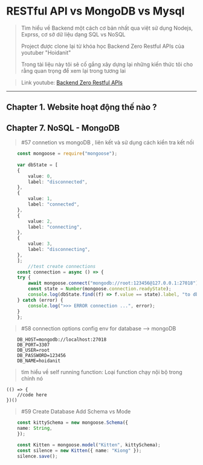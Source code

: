 # RESTful API vs MongoDB vs Mysql

> Tìm hiểu về Backend một cách cơ bản nhất qua việt sử dụng Nodejs, Exprss, cơ sở dữ liệu dạng SQL vs NoSQL
> 
> Project được clone lại từ khóa học Backend Zero Restful APIs của youtuber "Hoidanit"
> 
> Trong tài liệu này tôi sẽ cố gắng xây dựng lại những kiến thức tôi cho rằng quan trọng để xem lại trong tương lai 


> Link youtube: [Backend Zero Restful APIs](https://www.youtube.com/playlist?list=PLncHg6Kn2JT734qFpgJeSfFR0mMOklC_3) 
> 

*** 

## Chapter 1. Website hoạt động thế nào ?

## Chapter 7. NoSQL - MongoDB 

> #57 connetion vs mongoDB , liên kết và sử dụng cách kiển tra kết nối 
> 

```ts
    const mongoose = require("mongoose");
   
    var dbState = [
    {
        value: 0,
        label: "disconnected",
    },
    {
        value: 1,
        label: "connected",
    },
    {
        value: 2,
        label: "connecting",
    },
    {
        value: 3,
        label: "disconnecting",
    },
    ];
        //test create connections
    const connection = async () => {
    try {
        await mongoose.connect("mongodb://root:123456@127.0.0.1:27018");
        const state = Number(mongoose.connection.readyState);
        console.log(dbState.find((f) => f.value == state).label, "to db"); // connected to db
    } catch (error) {
        console.log(">>> ERROR connection ...", error);
    }
    };
```

> #58 connection options
>config env for database --> mongoDB

```
    DB_HOST=mongodb://localhost:27018
    DB_PORT=3307
    DB_USER=root
    DB_PASSWORD=123456
    DB_NAME=hoidanit
```

>tìm hiểu về self running function: Loại function chạy nội bộ trong chính nó 
```
(() => {
    //code here
})()
```
> #59 Create Database
> Add Schema vs Mode
>
```ts
    const kittySchema = new mongoose.Schema({
    name: String,
    });

    const Kitten = mongoose.model("Kitten", kittySchema);
    const silence = new Kitten({ name: "Kiong" });
    silence.save();
```


